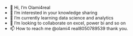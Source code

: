 - 👋 Hi, I’m Olami4real
- 👀 I’m interested in your knowledge sharing 
- 🌱 I’m currently learning data science and analytics 
- 💞️ I’m looking to collaborate on excel, power bi and so on
- 📫 How to reach me @olami4 real8050789539
  thank you.
